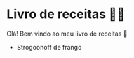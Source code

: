 # Livro de receitas 👨‍🍳

Olá! Bem vindo ao meu livro de receitas 👋

-  Strogoonoff de frango







